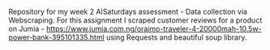 Repository for my week 2 AISaturdays assessment - Data collection via Webscraping.
For this assignment I scraped customer reviews for a product on Jumia - https://www.jumia.com.ng/oraimo-traveler-4-20000mah-10.5w-power-bank-395101335.html
using Requests and beautiful soup library.
